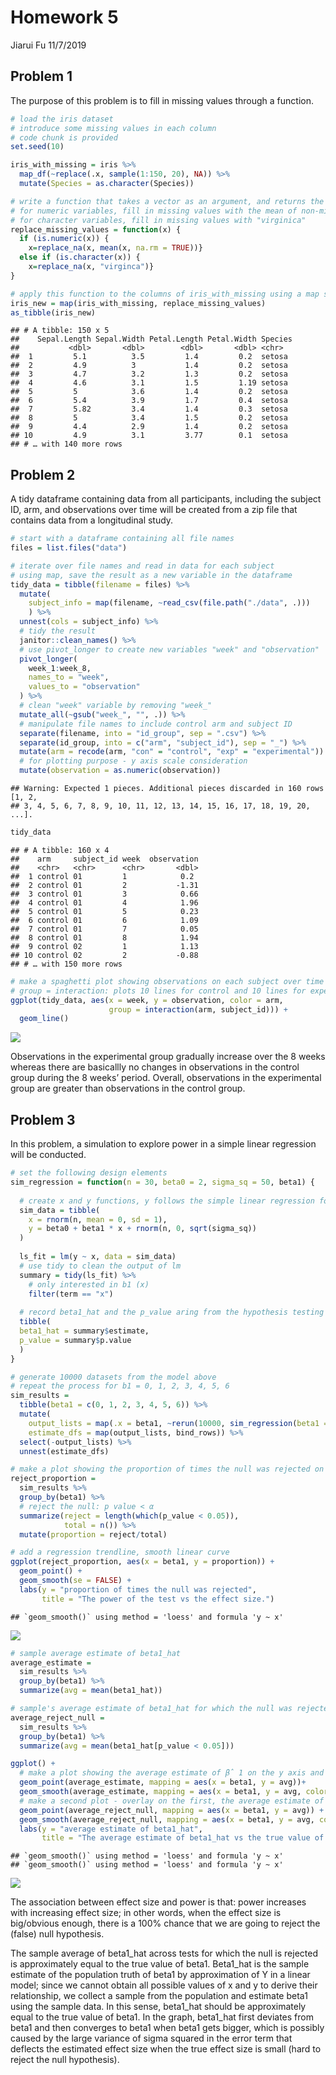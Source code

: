 Homework 5
================
Jiarui Fu
11/7/2019

## Problem 1

The purpose of this problem is to fill in missing values through a
function.

``` r
# load the iris dataset
# introduce some missing values in each column
# code chunk is provided
set.seed(10)

iris_with_missing = iris %>% 
  map_df(~replace(.x, sample(1:150, 20), NA)) %>%
  mutate(Species = as.character(Species))

# write a function that takes a vector as an argument, and returns the resulting vector
# for numeric variables, fill in missing values with the mean of non-missing values
# for character variables, fill in missing values with "virginica"
replace_missing_values = function(x) {
  if (is.numeric(x)) {
    x=replace_na(x, mean(x, na.rm = TRUE))}
  else if (is.character(x)) {
    x=replace_na(x, "virginca")}
}

# apply this function to the columns of iris_with_missing using a map statement
iris_new = map(iris_with_missing, replace_missing_values) 
as_tibble(iris_new)
```

    ## # A tibble: 150 x 5
    ##    Sepal.Length Sepal.Width Petal.Length Petal.Width Species
    ##           <dbl>       <dbl>        <dbl>       <dbl> <chr>  
    ##  1         5.1          3.5         1.4         0.2  setosa 
    ##  2         4.9          3           1.4         0.2  setosa 
    ##  3         4.7          3.2         1.3         0.2  setosa 
    ##  4         4.6          3.1         1.5         1.19 setosa 
    ##  5         5            3.6         1.4         0.2  setosa 
    ##  6         5.4          3.9         1.7         0.4  setosa 
    ##  7         5.82         3.4         1.4         0.3  setosa 
    ##  8         5            3.4         1.5         0.2  setosa 
    ##  9         4.4          2.9         1.4         0.2  setosa 
    ## 10         4.9          3.1         3.77        0.1  setosa 
    ## # … with 140 more rows

## Problem 2

A tidy dataframe containing data from all participants, including the
subject ID, arm, and observations over time will be created from a zip
file that contains data from a longitudinal study.

``` r
# start with a dataframe containing all file names
files = list.files("data") 

# iterate over file names and read in data for each subject
# using map, save the result as a new variable in the dataframe
tidy_data = tibble(filename = files) %>% 
  mutate(
    subject_info = map(filename, ~read_csv(file.path("./data", .)))
    ) %>% 
  unnest(cols = subject_info) %>% 
  # tidy the result
  janitor::clean_names() %>% 
  # use pivot_longer to create new variables "week" and "observation"
  pivot_longer(
    week_1:week_8,
    names_to = "week", 
    values_to = "observation"
  ) %>% 
  # clean "week" variable by removing "week_"
  mutate_all(~gsub("week_", "", .)) %>% 
  # manipulate file names to include control arm and subject ID
  separate(filename, into = "id_group", sep = ".csv") %>% 
  separate(id_group, into = c("arm", "subject_id"), sep = "_") %>% 
  mutate(arm = recode(arm, "con" = "control", "exp" = "experimental")) %>% 
  # for plotting purpose - y axis scale consideration
  mutate(observation = as.numeric(observation))
```

    ## Warning: Expected 1 pieces. Additional pieces discarded in 160 rows [1, 2,
    ## 3, 4, 5, 6, 7, 8, 9, 10, 11, 12, 13, 14, 15, 16, 17, 18, 19, 20, ...].

``` r
tidy_data
```

    ## # A tibble: 160 x 4
    ##    arm     subject_id week  observation
    ##    <chr>   <chr>      <chr>       <dbl>
    ##  1 control 01         1            0.2 
    ##  2 control 01         2           -1.31
    ##  3 control 01         3            0.66
    ##  4 control 01         4            1.96
    ##  5 control 01         5            0.23
    ##  6 control 01         6            1.09
    ##  7 control 01         7            0.05
    ##  8 control 01         8            1.94
    ##  9 control 02         1            1.13
    ## 10 control 02         2           -0.88
    ## # … with 150 more rows

``` r
# make a spaghetti plot showing observations on each subject over time
# group = interaction: plots 10 lines for control and 10 lines for experimental over 8 weeks
ggplot(tidy_data, aes(x = week, y = observation, color = arm, 
                      group = interaction(arm, subject_id))) +
  geom_line()
```

![](p8105_hw5_jf3285_files/figure-gfm/unnamed-chunk-2-1.png)<!-- -->

Observations in the experimental group gradually increase over the 8
weeks whereas there are basicallly no changes in observations in the
control group during the 8 weeks’ period. Overall, observations in the
experimental group are greater than observations in the control group.

## Problem 3

In this problem, a simulation to explore power in a simple linear
regression will be conducted.

``` r
# set the following design elements
sim_regression = function(n = 30, beta0 = 2, sigma_sq = 50, beta1) {
  
  # create x and y functions, y follows the simple linear regression formula 
  sim_data = tibble(
    x = rnorm(n, mean = 0, sd = 1),
    y = beta0 + beta1 * x + rnorm(n, 0, sqrt(sigma_sq))
  )
  
  ls_fit = lm(y ~ x, data = sim_data)
  # use tidy to clean the output of lm
  summary = tidy(ls_fit) %>% 
    # only interested in b1 (x)
    filter(term == "x")
  
  # record beta1_hat and the p_value aring from the hypothesis testing in a tibble
  tibble(
  beta1_hat = summary$estimate,
  p_value = summary$p.value
  )
}

# generate 10000 datasets from the model above
# repeat the process for b1 = 0, 1, 2, 3, 4, 5, 6
sim_results = 
  tibble(beta1 = c(0, 1, 2, 3, 4, 5, 6)) %>% 
  mutate(
    output_lists = map(.x = beta1, ~rerun(10000, sim_regression(beta1 = .x))),
    estimate_dfs = map(output_lists, bind_rows)) %>% 
  select(-output_lists) %>% 
  unnest(estimate_dfs)

# make a plot showing the proportion of times the null was rejected on the y axis and the true value of β1 on the x axis
reject_proportion = 
  sim_results %>% 
  group_by(beta1) %>% 
  # reject the null: p value < α
  summarize(reject = length(which(p_value < 0.05)),
            total = n()) %>% 
  mutate(proportion = reject/total)

# add a regression trendline, smooth linear curve
ggplot(reject_proportion, aes(x = beta1, y = proportion)) + 
  geom_point() +
  geom_smooth(se = FALSE) +
  labs(y = "proportion of times the null was rejected",
       title = "The power of the test vs the effect size.")
```

    ## `geom_smooth()` using method = 'loess' and formula 'y ~ x'

![](p8105_hw5_jf3285_files/figure-gfm/unnamed-chunk-3-1.png)<!-- -->

``` r
# sample average estimate of beta1_hat
average_estimate = 
  sim_results %>% 
  group_by(beta1) %>% 
  summarize(avg = mean(beta1_hat))

# sample's average estimate of beta1_hat for which the null was rejected
average_reject_null = 
  sim_results %>% 
  group_by(beta1) %>% 
  summarize(avg = mean(beta1_hat[p_value < 0.05]))

ggplot() +
  # make a plot showing the average estimate of β̂ 1 on the y axis and the true value of β1 on the x axis
  geom_point(average_estimate, mapping = aes(x = beta1, y = avg))+
  geom_smooth(average_estimate, mapping = aes(x = beta1, y = avg, color = "sample average"), se = FALSE) +
  # make a second plot - overlay on the first, the average estimate of β̂ 1 only in samples for which the null was rejected on the y axis and the true value of β1 on the x axis
  geom_point(average_reject_null, mapping = aes(x = beta1, y = avg)) +
  geom_smooth(average_reject_null, mapping = aes(x = beta1, y = avg, color = "samples for which the null was rejected"), se = FALSE) +
  labs(y = "average estimate of beta1_hat",
       title = "The average estimate of beta1_hat vs the true value of beta1.")
```

    ## `geom_smooth()` using method = 'loess' and formula 'y ~ x'
    ## `geom_smooth()` using method = 'loess' and formula 'y ~ x'

![](p8105_hw5_jf3285_files/figure-gfm/unnamed-chunk-3-2.png)<!-- -->

The association between effect size and power is that: power increases
with increasing effect size; in other words, when the effect size is
big/obvious enough, there is a 100% chance that we are going to reject
the (false) null hypothesis.

The sample average of beta1\_hat across tests for which the null is
rejected is approximately equal to the true value of beta1. Beta1\_hat
is the sample estimate of the population truth of beta1 by approximation
of Y in a linear model; since we cannot obtain all possible values of x
and y to derive their relationship, we collect a sample from the
population and estimate beta1 using the sample data. In this sense,
beta1\_hat should be approximately equal to the true value of beta1. In
the graph, beta1\_hat first deviates from beta1 and then converges to
beta1 when beta1 gets bigger, which is possibly caused by the large
variance of sigma squared in the error term that deflects the estimated
effect size when the true effect size is small (hard to reject the null
hypothesis).
